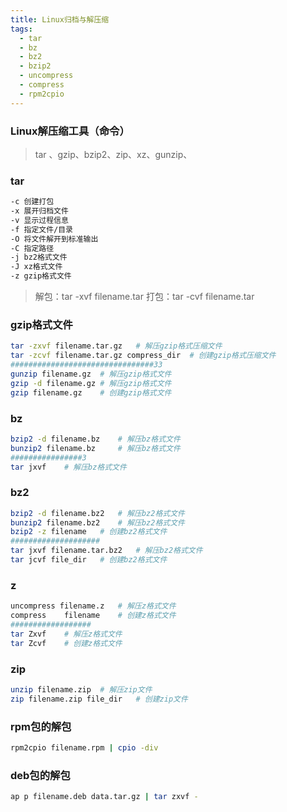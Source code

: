 ```yaml
---
title: Linux归档与解压缩
tags:
  - tar
  - bz
  - bz2
  - bzip2
  - uncompress
  - compress
  - rpm2cpio
---
```


### Linux解压缩工具（命令）
> tar 、gzip、bzip2、zip、xz、gunzip、


### tar
```bash
-c 创建打包
-x 展开归档文件
-v 显示过程信息
-f 指定文件/目录
-O 将文件解开到标准输出
-C 指定路径
-j bz2格式文件
-J xz格式文件
-z gzip格式文件
```
> 解包：tar -xvf filename.tar
> 打包：tar -cvf filename.tar

### gzip格式文件
```bash
tar -zxvf filename.tar.gz   # 解压gzip格式压缩文件
tar -zcvf filename.tar.gz compress_dir  # 创建gzip格式压缩文件
################################33
gunzip filename.gz  # 解压gzip格式文件
gzip -d filename.gz # 解压gzip格式文件
gzip filename.gz    # 创建gzip格式文件
```

### bz
```bash
bzip2 -d filename.bz    # 解压bz格式文件
bunzip2 filename.bz     # 解压bz格式文件
################3
tar jxvf    # 解压bz格式文件
```

### bz2
```bash
bzip2 -d filename.bz2   # 解压bz2格式文件
bunzip2 filename.bz2    # 解压bz2格式文件
bzip2 -z filename   # 创建bz2格式文件
####################
tar jxvf filename.tar.bz2   # 解压bz2格式文件
tar jcvf file_dir   # 创建bz2格式文件
```

### z
```bash
uncompress filename.z   # 解压z格式文件
compress    filename    # 创建z格式文件
##################
tar Zxvf    # 解压z格式文件
tar Zcvf    # 创建z格式文件
```

### zip
```bash
unzip filename.zip  # 解压zip文件
zip filename.zip file_dir   # 创建zip文件
```

### rpm包的解包
```bash
rpm2cpio filename.rpm | cpio -div
```

### deb包的解包
```bash
ap p filename.deb data.tar.gz | tar zxvf -
```
